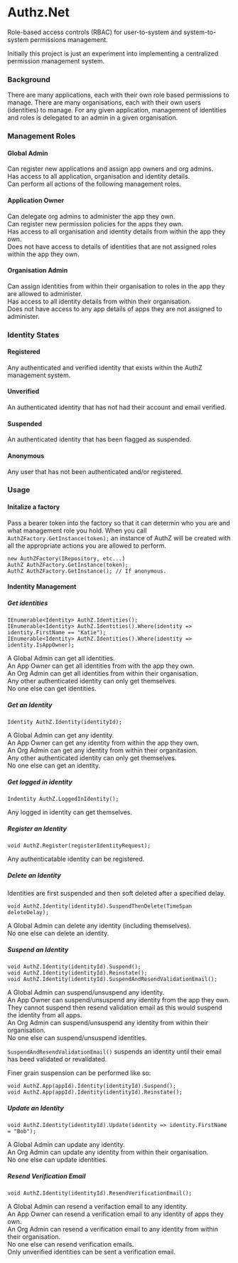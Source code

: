 # Authz.Net
Role-based access controls (RBAC) for user-to-system and system-to-system permissions management.

Initially this project is just an experiment into implementing a centralized permission management system.

### Background
There are many applications, each with their own role based permissions to manage.  There are many organisations, each with their own users (identities) to manage.  For any given application, management of identities and roles is delegated to an admin in a given organisation.

### Management Roles
#### Global Admin 
Can register new applications and assign app owners and org admins.\
Has access to all application, organisation and identity details.\
Can perform all actions of the following management roles.

#### Application Owner
Can delegate org admins to administer the app they own.\
Can register new permission policies for the apps they own.\
Has access to all organisation and identity details from within the app they own.\
Does not have access to details of identities that are not assigned roles within the app they own.

#### Organisation Admin
Can assign identities from within their organisation to roles in the app they are allowed to administer.\
Has access to all identity details from within their organisation.\
Does not have access to any app details of apps they are not assigned to administer.

### Identity States
#### Registered
Any authenticated and verified identity that exists within the AuthZ management system.

#### Unverified
An authenticated identity that has not had their account and email verified.

#### Suspended
An authenticated identity that has been flagged as suspended.

#### Anonymous
Any user that has not been authenticated and/or registered.

### Usage
#### Initalize a factory
Pass a bearer token into the factory so that it can determin who you are and what management role you hold.  When you call ```AuthZFactory.GetInstance(token);``` an instance of AuthZ will be created with all the appropriate actions you are allowed to perform.
```
new AuthZFactory(IRepository, etc...)
AuthZ AuthZFactory.GetInstance(token);
AuthZ AuthZFactory.GetInstance(); // If anonymous.
```

#### Indentity Management
##### Get identities
```
IEnumerable<Identity> AuthZ.Identities();
IEnumerable<Identity> AuthZ.Identities().Where(identity => identity.FirstName == "Katie");
IEnumerable<Identity> AuthZ.Identities().Where(identity => identity.IsAppOwner);
```
A Global Admin can get all identities.\
An App Owner can get all identities from with the app they own.\
An Org Admin can get all identities from within their organisation.\
Any other authenticated identity can only get themselves.\
No one else can get identities.

##### Get an Identity
```
Identity AuthZ.Identity(identityId);
```
A Global Admin can get any identity.\
An App Owner can get any identity from within the app they own.\
An Org Admin can get any identity from within their organitasion.\
Any other authenticated identity can only get themselves.\
No one else can get an identity.

##### Get logged in identity
```
Indentity AuthZ.LoggedInIdentity();
```
Any logged in identity can get themselves.

##### Register an Identity
```
void AuthZ.Register(registerIdentityRequest);
```
Any authenticatable identity can be registered.

##### Delete an Identity
Identities are first suspended and then soft deleted after a specified delay.
```
void AuthZ.Identity(identityId).SuspendThenDelete(TimeSpan deleteDelay);
```
A Global Admin can delete any identity (including themselves).\
No one else can delete an identity.

##### Suspend an Identity
```
void AuthZ.Identity(identityId).Suspend();
void AuthZ.Identity(identityId).Reinstate();
void AuthZ.Identity(identityId).SuspendAndResendValidationEmail();
```
A Global Admin can suspend/unsuspend any identity.\
An App Owner can suspend/unsuspend any identity from the app they own.  They cannot suspend then resend validation email as this would suspend the identity from all apps.\
An Org Admin can suspend/unsuspend any identity from within their organisation.\
No one else can suspend/unsuspend identities.

```SuspendAndResendValidationEmail()``` suspends an identity until their email has beed validated or revalidated.

Finer grain suspension can be performed like so:
```
void AuthZ.App(appId).Identity(identityId).Suspend();
void AuthZ.App(appId).Identity(identityId).Reinstate();
```

##### Update an Identity
```
void AuthZ.Identity(identityId).Update(identity => identity.FirstName = "Bob");
```
A Global Admin can update any identity.\
An Org Admin can update any identity from within their organisation.\
No one else can update identities.

##### Resend Verification Email
```
void AuthZ.Identity(identityId).ResendVerificationEmail();
```
A Global Admin can resend a verifaction email to any identity.\
An App Owner can resend a verification email to any identity of apps they own.\
An Org Admin can resend a verification email to any identity from within their organisation.\
No one else can resend verification emails.\
Only unverified identities can be sent a verification email.
